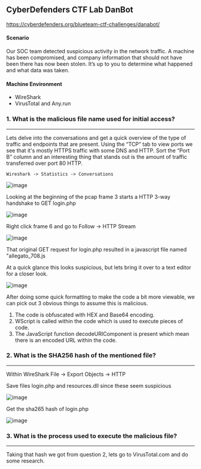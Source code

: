 CyberDefenders CTF Lab DanBot
---


https://cyberdefenders.org/blueteam-ctf-challenges/danabot/

#### Scenario

Our SOC team detected suspicious activity in the network traffic. A machine has been compromised, and company information that should not have been there has now been stolen. It’s up to you to determine what happened and what data was taken.



#### Machine Environment 

- WireShark
- VirusTotal and Any.run


### 1.  What is the malicious file name used for initial access?
---
Lets delve into the conversations and get a quick overview of the type of traffic and endpoints that are present.  Using the “TCP” tab to view ports we see that it's mostly HTTPS traffic with some DNS and HTTP.  Sort the “Port B” column and an interesting thing that stands out is the amount of traffic transferred over port 80 HTTP.  

	Wireshark -> Statistics -> Conversations

![image](https://github.com/user-attachments/assets/dc40587f-0e63-4d94-8399-b7dd6ec59094)



Looking at the beginning of the pcap frame 3 starts a HTTP 3-way handshake to GET login.php

![image](https://github.com/user-attachments/assets/bef79e96-9ccb-4612-8feb-5ba6ce954deb)


Right click frame 6 and go to Follow -> HTTP Stream

![image](https://github.com/user-attachments/assets/72351919-be30-4716-9dc9-609a4c9733c1)


That original GET request for login.php resulted in a javascript file named "allegato_708.js

At a quick glance this looks suspicious, but lets bring it over to a text editor for a closer look.

![image](https://github.com/user-attachments/assets/b2992068-23a9-4955-bca7-2894e99692d0)


After doing some quick formatting to make the code a bit more viewable, we can pick out 3 obvious things to assume this is malicious.
1.  The code is obfuscated with HEX and Base64 encoding.
2.  WScript is called within the code which is used to execute pieces of code.
3.  The JavaScript function decodeURIComponent is present which mean there is an encoded URL within the code.


### 2.  What is the SHA256 hash of the mentioned file?
---

Within WireShark
File -> Export Objects -> HTTP

Save files login.php and resources.dll since these seem suspicious

![image](https://github.com/user-attachments/assets/179f7f7e-5bd4-4e81-8ecb-eb93194ff75a)


Get the sha265 hash of login.php

![image](https://github.com/user-attachments/assets/9ccfb024-cec0-4441-9c2b-bcfbf2a39ecb)


### 3.  What is the process used to execute the malicious file?
---

Taking that hash we got from question 2, lets go to VirusTotal.com and do some research.
